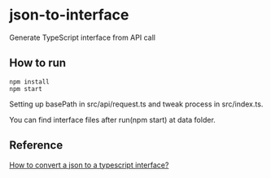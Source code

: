# json-to-interface
Generate TypeScript interface from API call

## How to run

    npm install
    npm start

Setting up basePath in src/api/request.ts and tweak process in src/index.ts.

You can find interface files after run(npm start) at data folder.

## Reference
[How to convert a json to a typescript interface?](https://stackoverflow.com/questions/41070689/how-to-convert-a-json-to-a-typescript-interface )   